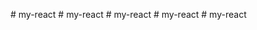 
#   m y - r e a c t  
 #   m y - r e a c t  
 #   m y - r e a c t  
 #   m y - r e a c t  
 #   m y - r e a c t  
 